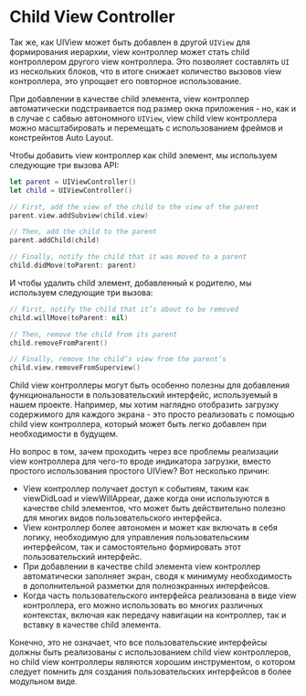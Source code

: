 # Child View Controller

Так же, как UIView может быть добавлен в другой `UIView` для формирования иерархии, view контроллер может стать child контроллером другого view контроллера. Это позволяет составлять `UI` из нескольких блоков, что в итоге снижает количество вызовов view контроллера, это упрощает его повторное использование.

При добавлении в качестве child элемента, view контроллер автоматически подстраивается под размер окна приложения - но, как и в случае с сабвью автономного `UIView`, view child view контроллера можно масштабировать и перемещать с использованием фреймов и констрейнтов Auto Layout.

Чтобы добавить view контроллер как child элемент, мы используем следующие три вызова API:

```swift
let parent = UIViewController()
let child = UIViewController()

// First, add the view of the child to the view of the parent
parent.view.addSubview(child.view)

// Then, add the child to the parent
parent.addChild(child)

// Finally, notify the child that it was moved to a parent
child.didMove(toParent: parent)
```

И чтобы удалить child элемент, добавленный к родителю, мы используем следующие три вызова: 

```swift
// First, notify the child that it’s about to be removed
child.willMove(toParent: nil)

// Then, remove the child from its parent
child.removeFromParent()

// Finally, remove the child’s view from the parent’s
child.view.removeFromSuperview()
```

Child view контроллеры могут быть особенно полезны для добавления функциональности в пользовательский интерфейс, используемый в нашем проекте. Например, мы хотим наглядно отобразить загрузку содержимого для каждого экрана - это просто реализовать с помощью child view контроллера, который может быть легко добавлен при необходимости в будущем.

Но вопрос в том, зачем проходить через все проблемы реализации view контроллера для чего-то вроде индикатора загрузки, вместо простого использования простого UIView? Вот несколько причин:


 - View контроллер получает доступ к событиям, таким как viewDidLoad и viewWillAppear, даже когда они используются в качестве child элементов, что может быть действительно полезно для многих видов пользовательского интерфейса.
 - View контроллер более автономен и может как включать в себя логику, необходимую для управления пользовательским интерфейсом, так и самостоятельно формировать этот пользовательский интерфейс.
 - При добавлении в качестве child элемента view контроллер автоматически заполняет экран, сводя к минимуму необходимость в дополнительной разметки для полноэкранных интерфейсов.
 - Когда часть пользовательского интерфейса реализована в виде view контроллера, его можно использовать во многих различных контекстах, включая как передачу навигации на контроллер, так и вставку в качестве child элемента.

Конечно, это не означает, что все пользовательские интерфейсы должны быть реализованы с использованием child view контроллеров, но child view контроллеры являются хорошим инструментом, о котором следует помнить для создания пользовательских интерфейсов в более модульном виде.
